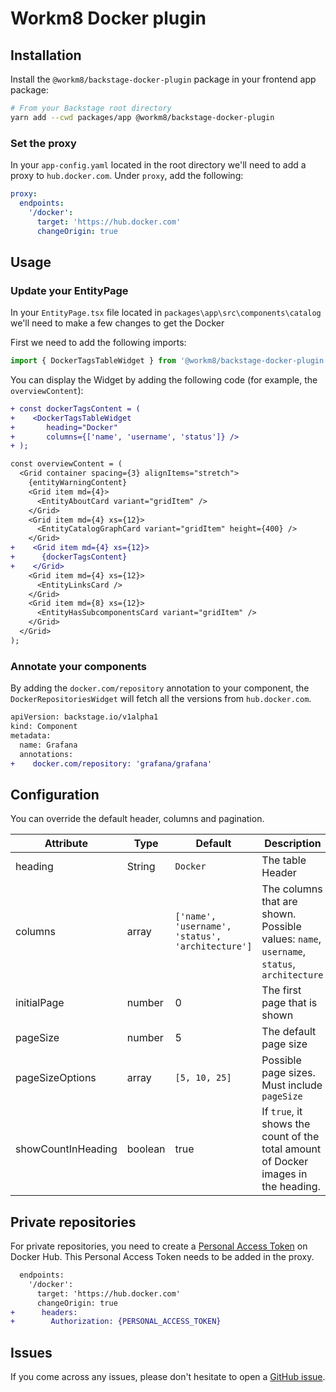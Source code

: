 # Workm8 Docker plugin


## Installation

Install the `@workm8/backstage-docker-plugin` package in your frontend app package:

```bash
# From your Backstage root directory
yarn add --cwd packages/app @workm8/backstage-docker-plugin
```

### Set the proxy
In your `app-config.yaml` located in the root directory we'll need to add a proxy to `hub.docker.com`.
Under `proxy`, add the following:

```yaml
proxy:
  endpoints:
    '/docker':
      target: 'https://hub.docker.com'
      changeOrigin: true
```

## Usage

### Update your EntityPage

In your `EntityPage.tsx` file located in `packages\app\src\components\catalog` we'll need to make a few changes to get the Docker 

First we need to add the following imports:

```ts
import { DockerTagsTableWidget } from '@workm8/backstage-docker-plugin';
```

You can display the Widget by adding the following code (for example, the `overviewContent`):

```diff
+ const dockerTagsContent = (
+    <DockerTagsTableWidget 
+       heading="Docker" 
+       columns={['name', 'username', 'status']} />
+ );

const overviewContent = (
  <Grid container spacing={3} alignItems="stretch">
    {entityWarningContent}
    <Grid item md={4}>
      <EntityAboutCard variant="gridItem" />
    </Grid>
    <Grid item md={4} xs={12}>
      <EntityCatalogGraphCard variant="gridItem" height={400} />
    </Grid>
+    <Grid item md={4} xs={12}>
+      {dockerTagsContent}
+    </Grid>
    <Grid item md={4} xs={12}>
      <EntityLinksCard />
    </Grid>
    <Grid item md={8} xs={12}>
      <EntityHasSubcomponentsCard variant="gridItem" />
    </Grid>
  </Grid>
);
```
### Annotate your components
By adding the `docker.com/repository` annotation to your component, the `DockerRepositoriesWidget` will fetch all the versions from `hub.docker.com`.

```diff
apiVersion: backstage.io/v1alpha1
kind: Component
metadata:
  name: Grafana
  annotations:
+    docker.com/repository: 'grafana/grafana'
```

## Configuration
You can override the default header, columns and pagination. 

| Attribute | Type   | Default  | Description |
| --------- | ------ | -------- | ------- |
| heading   | String | `Docker` | The table Header |
| columns   | array  | `['name', 'username', 'status', 'architecture']` | The columns that are shown. Possible values: `name`, `username`, `status`, `architecture`|
| initialPage | number | 0 | The first page that is shown |
| pageSize    | number | 5 | The default page size |
| pageSizeOptions | array | `[5, 10, 25]` | Possible page sizes. Must include `pageSize` |
| showCountInHeading | boolean | true | If `true`, it shows the count of the total amount of Docker images in the heading. |

## Private repositories
For private repositories, you need to create a [Personal Access Token](https://hub.docker.com/settings/security) on Docker Hub.
This Personal Access Token needs to be added in the proxy.

```diff
  endpoints:
    '/docker':
      target: 'https://hub.docker.com'
      changeOrigin: true
+      headers:
+        Authorization: {PERSONAL_ACCESS_TOKEN}
```

## Issues
If you come across any issues, please don't hesitate to open a [GitHub issue](https://github.com/work-m8/backstage-docker-plugin/issues).
